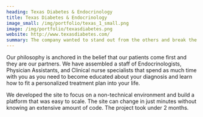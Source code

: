 ```yaml
---
heading: Texas Diabetes & Endocrinology
title: Texas Diabetes & Endocrinology
image_small: /img/portfolio/texas_1_small.png
image: /img/portfolio/texasdiabetes.png
website: http://www.texasdiabetes.com/
summary: The company wanted to stand out from the others and break the mold, so we did just that...
---
```



Our philosophy is anchored in the belief that our patients come first and they are our partners. We have assembled a staff of Endocrinologists, Physician Assistants, and Clinical nurse specialists that spend as much time with you as you need to become educated about your diagnosis and learn how to fit a personalized treatment plan into your life. 

We developed the site to focus on a non-technical environment and build a platform that was easy to scale. The site can change in just minutes without knowing an extensive amount of code. The project took under 2 months. 